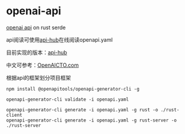 # openai-api
[openai api](https://github.com/openai/openai-openapi/blob/master/openapi.yaml) on rust serde

api阅读可使用[api-hub](https://app.swaggerhub.com/)在线阅读openapi.yaml

目前实现的版本：[api-hub](https://app.swaggerhub.com/apis/none-080/OpenAPI-RS/0.0.1)

中文可参考：[OpenAICTO.com](https://www.openaicto.com/api-reference)

根据api的框架划分项目框架

```shell
npm install @openapitools/openapi-generator-cli -g

openapi-generator-cli validate -i openapi.yaml

openapi-generator-cli generate -i openapi.yaml -g rust -o ./rust-client
openapi-generator-cli generate -i openapi.yaml -g rust-server -o ./rust-server
```